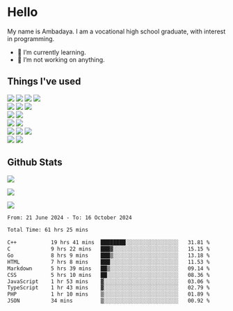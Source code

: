 # Hello

My name is Ambadaya. I am a vocational high school graduate, with interest in programming.

- 🌱 I’m currently learning.
- 🔭 I’m not working on anything.

## Things I've used
<p>
  <img src="https://img.shields.io/badge/HTML5-E34F26?style=for-the-badge&logo=html5&logoColor=white" />
  <img src="https://img.shields.io/badge/CSS-1572B6?style=for-the-badge&logo=css3&logoColor=white" />
  <img src="https://img.shields.io/badge/JavaScript-323330?style=for-the-badge&logo=javascript&logoColor=F7DF1E" />
  <img src="https://img.shields.io/badge/C%23-5C2D91?style=for-the-badge&logo=csharp&logoColor=white" />
  <br />
  <img src="https://img.shields.io/badge/Express%20js-000000?style=for-the-badge&logo=express&logoColor=white" />
  <img src="https://img.shields.io/badge/Jest-C21325?style=for-the-badge&logo=jest&logoColor=white" />
  <img src="https://img.shields.io/badge/React-61DAFB?logo=react&logoColor=000&style=for-the-badge">
  <br />
  <img src="https://img.shields.io/badge/Sass-CC6699?style=for-the-badge&logo=sass&logoColor=white" />
  <img src="https://img.shields.io/badge/Tailwind%20CSS-06B6D4?logo=tailwindcss&logoColor=fff&style=for-the-badge" />
  <br />
  <img src="https://img.shields.io/badge/SQL%20Server-CC2927?style=for-the-badge&logo=microsoft%20sql%20server&logoColor=white" />
  <img src="https://img.shields.io/badge/Apache-D22128?style=for-the-badge&logo=Apache&logoColor=white" />
  <br />
  <img src="https://img.shields.io/badge/Node%20js-339933?style=for-the-badge&logo=nodedotjs&logoColor=white" />
  <img src="https://img.shields.io/badge/pnpm-yellow?style=for-the-badge&logo=pnpm&logoColor=white" />
  <img src="https://img.shields.io/badge/GIT-E44C30?style=for-the-badge&logo=git&logoColor=white" />
  <br />
  <img src="https://img.shields.io/badge/VSCode-0078D4?style=for-the-badge&logo=visual%20studio%20code&logoColor=white" />
  <img src="https://img.shields.io/badge/Visual_Studio-5C2D91?style=for-the-badge&logo=visual%20studio&logoColor=white" />
</p>

## Github Stats
![](https://komarev.com/ghpvc/?username=vorkey&color=41B883&style=for-the-badge)

![](https://github-readme-stats.vercel.app/api?username=vorkey&show_icons=true&theme=vue-dark&include_all_commits=true&count_private=true)

![](https://github-readme-stats.vercel.app/api/top-langs/?username=vorkey&theme=vue-dark&count_private=true&langs_count=6&size_weight=0.75&count_weight=0.25&layout=compact)

<!-- 
- 👯 I’m looking to collaborate on ... 
- 🤔 I’m looking for help with ...
- 💬 Ask me about ...
- 📫 How to reach me: ...
- 😄 Pronouns: ...
- ⚡ Fun fact: ... -->

<!--START_SECTION:waka-->

```txt
From: 21 June 2024 - To: 16 October 2024

Total Time: 61 hrs 25 mins

C++           19 hrs 41 mins  ████████░░░░░░░░░░░░░░░░░   31.81 %
C             9 hrs 22 mins   ███▓░░░░░░░░░░░░░░░░░░░░░   15.15 %
Go            8 hrs 9 mins    ███▒░░░░░░░░░░░░░░░░░░░░░   13.18 %
HTML          7 hrs 8 mins    ███░░░░░░░░░░░░░░░░░░░░░░   11.53 %
Markdown      5 hrs 39 mins   ██▒░░░░░░░░░░░░░░░░░░░░░░   09.14 %
CSS           5 hrs 10 mins   ██░░░░░░░░░░░░░░░░░░░░░░░   08.36 %
JavaScript    1 hr 53 mins    ▓░░░░░░░░░░░░░░░░░░░░░░░░   03.06 %
TypeScript    1 hr 43 mins    ▓░░░░░░░░░░░░░░░░░░░░░░░░   02.79 %
PHP           1 hr 10 mins    ▒░░░░░░░░░░░░░░░░░░░░░░░░   01.89 %
JSON          34 mins         ▒░░░░░░░░░░░░░░░░░░░░░░░░   00.92 %
```

<!--END_SECTION:waka-->
